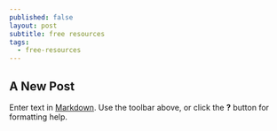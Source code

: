 ```yaml
---
published: false
layout: post
subtitle: free resources
tags:
  - free-resources
---
```

##

## A New Post

Enter text in [Markdown](http://daringfireball.net/projects/markdown/). Use the toolbar above, or click the **?** button for formatting help.

